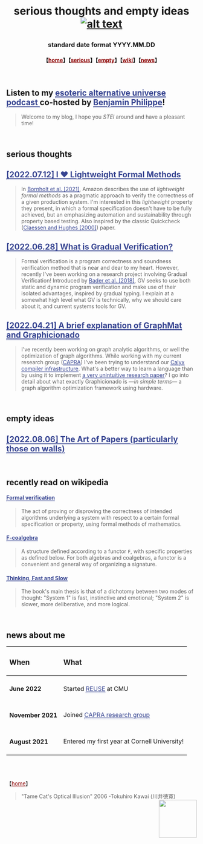 # <p align="center"> serious thoughts and empty ideas [![alt text](https://jpramos.me/Data/icosi.png)](https://dogfeathers.com/icosidodec/topo.html) </p>
### <p align="center"> standard date format YYYY.MM.DD </p>
#### <p align="center">【<a href="https://jpramos.me" style="color: #8B0000; text-align: right">home</a>】【<a href="http://blog.jpramos.me/#serious-thoughts" style="color: #8B0000;">serious</a>】【<a href="http://blog.jpramos.me/#empty-ideas" style="color: #8B0000;">empty</a>】【<a href="http://blog.jpramos.me/#recently-read-on-wikipedia" style="color: #8B0000;">wiki</a>】【<a href="http://blog.jpramos.me/#news-about-me" style="color: #8B0000;">news</a>】</p>

<br>

##  Listen to my <a href="https://github.com/Camto/Subjective-Facts" style="color: #364491; border-bottom:1px dotted"> esoteric alternative universe podcast </a> co-hosted by <a href="https://github.com/Camto" style="color: #364491; border-bottom:1px dotted">Benjamin Philippe</a>!
> Welcome to my blog, I hope you *STEI* around and have a pleasant time!

<br>

## serious thoughts
<h2>
  <a href="http://blog.jpramos.me/2022.07.12" style="color: #364491; border-bottom:1px dotted">
    [2022.07.12] I ♥ Lightweight Formal Methods
  </a>
</h2>

> In <a href="https://assets.amazon.science/77/5e/4a7c238f4ce890efdc325df83263/using-lightweight-formal-methods-to-validate-a-key-value-storage-node-in-amazon-s3-2.pdf" style="color: #364491; border-bottom:1px dotted">Bornholt et al. [2021]</a>, Amazon describes the use of *lightweight formal methods* as a pragmatic approach to verify the correctness of a given production system. I'm interested in this *lightweight* property they present, in which a formal specification doesn't have to be fully achieved, but an emphasizing automation and sustainability through property based testing. Also inspired by the classic Quickcheck (<a href="https://www.cs.tufts.edu/~nr/cs257/archive/john-hughes/quick.pdf" style="color: #364491; border-bottom:1px dotted">Claessen and Hughes [2000]</a>) paper.

<h2>
  <a href="http://blog.jpramos.me/2022.06.28" style="color: #364491; border-bottom:1px dotted">
    [2022.06.28] What is Gradual Verification?
  </a>
</h2>

> Formal verification is a program correctness and soundness verification method that is near and dear to my heart. However, recently I've been working on a research project involving Gradual Verification! Introduced by <a href="http://www.cs.cmu.edu/~aldrich/papers/vmcai2018-gradual-verification.pdf" style="color: #364491; border-bottom:1px dotted">Bader et al. [2018]</a>, GV seeks to use both static and dynamic program verification and make use of their isolated advantages, inspired by gradual typing. I explain at a somewhat high level what GV is technically, why we should care about it, and current systems tools for GV.

<h2>
  <a href="http://blog.jpramos.me/2022.04.21" style="color: #364491; border-bottom:1px dotted">
    [2022.04.21] A brief explanation of GraphMat and Graphicionado
  </a>
</h2>

> I've recently been working on graph analytic algorithms, or well the optimization of graph algorithms. While working with my current research group (<a href="https://capra.cs.cornell.edu" style="color: #364491; border-bottom:1px dotted">CAPRA</a>) I've been trying to understand our <a href="calyxir.org" style="color: #364491; border-bottom:1px dotted">Calyx compiler infrastructure</a>. What's a better way to learn a language than by using it to implement <a href="https://mrmgroup.cs.princeton.edu/papers/taejun_micro16.pdf" style="color: #364491; border-bottom:1px dotted">a very unintuitive research paper</a>? I go into detail about what exactly Graphicionado is —*in simple terms*—  a graph algorithm optimization framework using hardware.

<br>

## empty ideas
<h2>
  <a href="http://blog.jpramos.me/2022.08.06" style="color: #364491; border-bottom:1px dotted">
    [2022.08.06] The Art of Papers (particularly those on walls)
  </a>
</h2>

<br>

## recently read on wikipedia

<h4>
  <a href="https://en.wikipedia.org/wiki/Formal_verification" style="color: #364491; border-bottom:1px dotted">
    Formal verification
  </a>
</h4>

> The act of proving or disproving the correctness of intended algorithms underlying a system with respect to a certain formal specification or property, using formal methods of mathematics. 

<h4>
  <a href="https://en.wikipedia.org/wiki/F-coalgebra" style="color: #364491; border-bottom:1px dotted">
    F-coalgebra
  </a>
</h4>

> A structure defined according to a functor `F`, with specific properties as defined below. For both algebras and coalgebras, a functor is a convenient and general way of organizing a signature.

<h4>
  <a href="https://en.wikipedia.org/wiki/Thinking,_Fast_and_Slow" style="color: #364491; border-bottom:1px dotted">
    Thinking, Fast and Slow
  </a>
</h4>
  
> The book's main thesis is that of a dichotomy between two modes of thought: "System 1" is fast, instinctive and emotional; "System 2" is slower, more deliberative, and more logical.

<br>

## news about me
| <h3> When </h3>            | <h3> What </h3>                          |
| :---                       | :---                                     | 
| <h4> June 2022 </h4>       | Started  <a href="https://www.cmu.edu/scs/isr/reuse" style="color: #364491; border-bottom:1px dotted">REUSE</a> at CMU |
| <h4> November 2021 </h4>   | Joined <a href="https://capra.cs.cornell.edu/" style="color: #364491; border-bottom:1px dotted">CAPRA research group</a>       |
| <h4> August 2021 </h4>     | Entered my first year at Cornell University! |

<br>

<br>

【<a href="https://jpramos.me" style="color: #8B0000; text-align: right">home</a>】
> "Tame Cat's Optical Illusion" 2006 -Tokuhiro Kawai (川井徳寛) [<img height=100px src="https://raw.githubusercontent.com/jpVinnie/jpvinnie.github.io/master/Data/Tokuhito%20Kawai3.jpg" align="right">](https://www.thegreatcat.org/the-cat-in-art-and-photos-2/cats-asian-art/tokuhiro-kawai-1971-present-japanese/)
